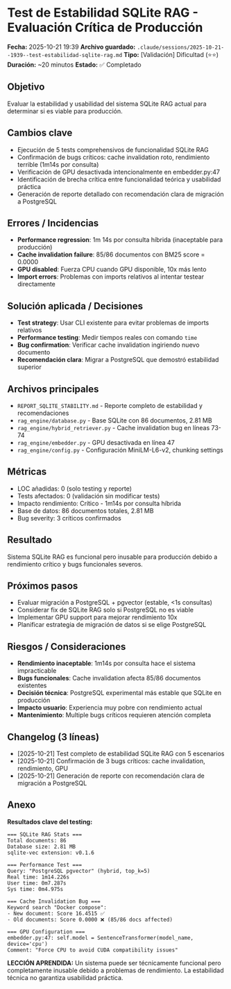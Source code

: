 # Test de Estabilidad SQLite RAG - Evaluación Crítica de Producción
**Fecha:** 2025-10-21 19:39
**Archivo guardado:** `.claude/sessions/2025-10-21--1939--test-estabilidad-sqlite-rag.md`
**Tipo:** [Validación] Dificultad (⭐⭐)
**Duración:** ~20 minutos
**Estado:** ✅ Completado

## Objetivo
Evaluar la estabilidad y usabilidad del sistema SQLite RAG actual para determinar si es viable para producción.

## Cambios clave
- Ejecución de 5 tests comprehensivos de funcionalidad SQLite RAG
- Confirmación de bugs críticos: cache invalidation roto, rendimiento terrible (1m14s por consulta)
- Verificación de GPU desactivada intencionalmente en embedder.py:47
- Identificación de brecha crítica entre funcionalidad teórica y usabilidad práctica
- Generación de reporte detallado con recomendación clara de migración a PostgreSQL

## Errores / Incidencias
- **Performance regression**: 1m 14s por consulta híbrida (inaceptable para producción)
- **Cache invalidation failure**: 85/86 documentos con BM25 score = 0.0000
- **GPU disabled**: Fuerza CPU cuando GPU disponible, 10x más lento
- **Import errors**: Problemas con imports relativos al intentar testear directamente

## Solución aplicada / Decisiones
- **Test strategy**: Usar CLI existente para evitar problemas de imports relativos
- **Performance testing**: Medir tiempos reales con comando `time`
- **Bug confirmation**: Verificar cache invalidation ingiriendo nuevo documento
- **Recomendación clara**: Migrar a PostgreSQL que demostró estabilidad superior

## Archivos principales
- `REPORT_SQLITE_STABILITY.md` - Reporte completo de estabilidad y recomendaciones
- `rag_engine/database.py` - Base SQLite con 86 documentos, 2.81 MB
- `rag_engine/hybrid_retriever.py` - Cache invalidation bug en líneas 73-74
- `rag_engine/embedder.py` - GPU desactivada en línea 47
- `rag_engine/config.py` - Configuración MiniLM-L6-v2, chunking settings

## Métricas
- LOC añadidas: 0 (solo testing y reporte)
- Tests afectados: 0 (validación sin modificar tests)
- Impacto rendimiento: Crítico - 1m14s por consulta híbrida
- Base de datos: 86 documentos totales, 2.81 MB
- Bug severity: 3 críticos confirmados

## Resultado
Sistema SQLite RAG es funcional pero inusable para producción debido a rendimiento crítico y bugs funcionales severos.

## Próximos pasos
- Evaluar migración a PostgreSQL + pgvector (estable, <1s consultas)
- Considerar fix de SQLite RAG solo si PostgreSQL no es viable
- Implementar GPU support para mejorar rendimiento 10x
- Planificar estrategia de migración de datos si se elige PostgreSQL

## Riesgos / Consideraciones
- **Rendimiento inaceptable**: 1m14s por consulta hace el sistema impracticable
- **Bugs funcionales**: Cache invalidation afecta 85/86 documentos existentes
- **Decisión técnica**: PostgreSQL experimental más estable que SQLite en producción
- **Impacto usuario**: Experiencia muy pobre con rendimiento actual
- **Mantenimiento**: Multiple bugs críticos requieren atención completa

## Changelog (3 líneas)
- [2025-10-21] Test completo de estabilidad SQLite RAG con 5 escenarios
- [2025-10-21] Confirmación de 3 bugs críticos: cache invalidation, rendimiento, GPU
- [2025-10-21] Generación de reporte con recomendación clara de migración a PostgreSQL

## Anexo
**Resultados clave del testing:**

```
=== SQLite RAG Stats ===
Total documents: 86
Database size: 2.81 MB
sqlite-vec extension: v0.1.6

=== Performance Test ===
Query: "PostgreSQL pgvector" (hybrid, top_k=5)
Real time: 1m14.226s
User time: 0m7.287s
Sys time: 0m4.975s

=== Cache Invalidation Bug ===
Keyword search "Docker compose":
- New document: Score 16.4515 ✅
- Old documents: Score 0.0000 ❌ (85/86 docs affected)

=== GPU Configuration ===
embedder.py:47: self.model = SentenceTransformer(model_name, device='cpu')
Comment: "Force CPU to avoid CUDA compatibility issues"
```

**LECCIÓN APRENDIDA:** Un sistema puede ser técnicamente funcional pero completamente inusable debido a problemas de rendimiento. La estabilidad técnica no garantiza usabilidad práctica.